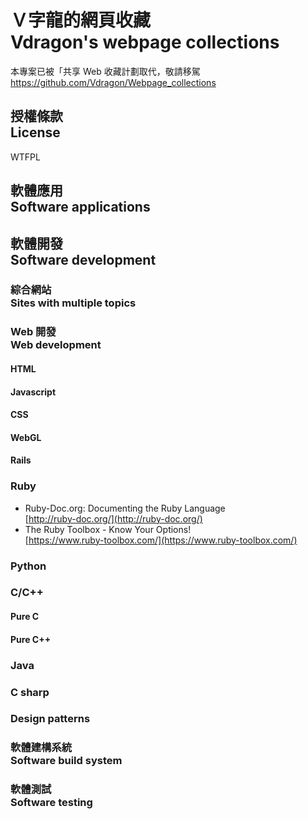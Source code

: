 # Ｖ字龍的網頁收藏<br />Vdragon's webpage collections
本專案已被「共享 Web 收藏計劃取代，敬請移駕  
<https://github.com/Vdragon/Webpage_collections>

## 授權條款<br />License
WTFPL

## 軟體應用<br />Software applications
## 軟體開發<br />Software development
### 綜合網站<br />Sites with multiple topics
### Web 開發<br />Web development
#### HTML
#### Javascript
#### CSS
#### WebGL
#### Rails
### Ruby
* Ruby-Doc.org: Documenting the Ruby Language<br />[http://ruby-doc.org/](http://ruby-doc.org/)
* The Ruby Toolbox - Know Your Options!<br />[https://www.ruby-toolbox.com/](https://www.ruby-toolbox.com/)

### Python
### C/C++
#### Pure C
#### Pure C++
### Java
### C sharp
### Design patterns
### 軟體建構系統<br />Software build system
### 軟體測試<br />Software testing

